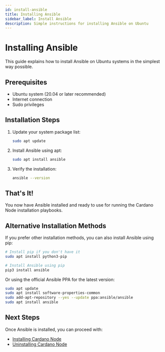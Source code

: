 ```yaml
---
id: install-ansible
title: Installing Ansible
sidebar_label: Install Ansible
description: Simple instructions for installing Ansible on Ubuntu
---
```


# Installing Ansible

This guide explains how to install Ansible on Ubuntu systems in the simplest way possible.

## Prerequisites

- Ubuntu system (20.04 or later recommended)
- Internet connection
- Sudo privileges

## Installation Steps

1. Update your system package list:
   ```bash
   sudo apt update
   ```

2. Install Ansible using apt:
   ```bash
   sudo apt install ansible
   ```

3. Verify the installation:
   ```bash
   ansible --version
   ```

## That's It!

You now have Ansible installed and ready to use for running the Cardano Node installation playbooks.

## Alternative Installation Methods

If you prefer other installation methods, you can also install Ansible using pip:

```bash
# Install pip if you don't have it
sudo apt install python3-pip

# Install Ansible using pip
pip3 install ansible
```

Or using the official Ansible PPA for the latest version:

```bash
sudo apt update
sudo apt install software-properties-common
sudo add-apt-repository --yes --update ppa:ansible/ansible
sudo apt install ansible
```

## Next Steps

Once Ansible is installed, you can proceed with:
- [Installing Cardano Node](install-cardano-node.md)
- [Uninstalling Cardano Node](uninstall-cardano-node.md)
